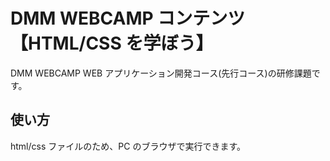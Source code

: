 # DMM WEBCAMP コンテンツ【HTML/CSS を学ぼう】

DMM WEBCAMP WEB アプリケーション開発コース(先行コース)の研修課題です。

## 使い方

html/css ファイルのため、PC のブラウザで実行できます。